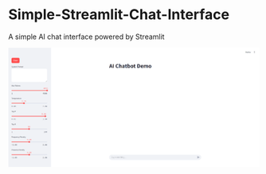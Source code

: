 # Simple-Streamlit-Chat-Interface

A simple AI chat interface powered by Streamlit

![App Screenshot 1](simple_st_chat_interface_screenshot_1.png)
